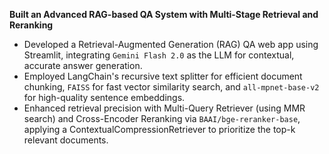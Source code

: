 **Built an Advanced RAG-based QA System with Multi-Stage Retrieval and Reranking**

- Developed a Retrieval-Augmented Generation (RAG) QA web app using Streamlit, integrating `Gemini Flash 2.0` as the LLM for contextual, accurate answer generation.
- Employed LangChain's recursive text splitter for efficient document chunking, `FAISS` for fast vector similarity search, and `all-mpnet-base-v2` for high-quality sentence embeddings.
- Enhanced retrieval precision with Multi-Query Retriever (using MMR search) and Cross-Encoder Reranking via `BAAI/bge-reranker-base`, applying a ContextualCompressionRetriever to prioritize the top-k relevant documents.
